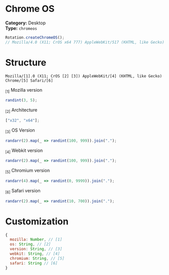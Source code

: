 # Chrome OS
**Category:** Desktop <br>
**Type:** `chromeos`

```javascript
Rotation.createChromeOS();
// Mozilla/4.0 (X11; CrOS x64 777) AppleWebKit/517 (KHTML, like Gecko) Chrome/2986.447.7684.4969 Safari/475
```

# Structure
```
Mozilla/[1].0 (X11; CrOS [2] [3]) AppleWebKit/[4] (KHTML, like Gecko) Chrome/[5] Safari/[6]
```

<sub>[1]</sub> Mozilla version <br>
```javascript
randint(3, 5);
```

<sub>[2]</sub> Architecture <br>
```javascript
["x32", "x64"];
```

<sub>[3]</sub> OS Version <br>
```javascript
randarr(2).map(_ => randint(100, 999)).join(".");
```

<sub>[4]</sub> Webkit version <br>
```javascript
randarr(2).map(_ => randint(100, 999)).join(".");
```

<sub>[5]</sub> Chromium version <br>
```javascript
randarr(4).map(_ => randint(0, 9999)).join(".");
```

<sub>[6]</sub> Safari version <br>
```javascript
randarr(2).map(_ => randint(10, 700)).join(".");
```

# Customization
```javascript
{
  mozilla: Number, // [1]
  os: String, // [2]
  version: String, // [3]
  webkit: String, // [4]
  chromium: String, // [5]
  safari: String // [6]
}
```